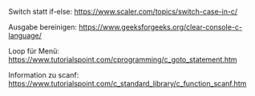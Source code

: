 Switch statt if-else:
https://www.scaler.com/topics/switch-case-in-c/

Ausgabe bereinigen:
https://www.geeksforgeeks.org/clear-console-c-language/

Loop für Menü:
https://www.tutorialspoint.com/cprogramming/c_goto_statement.htm


Information zu scanf:
https://www.tutorialspoint.com/c_standard_library/c_function_scanf.htm
